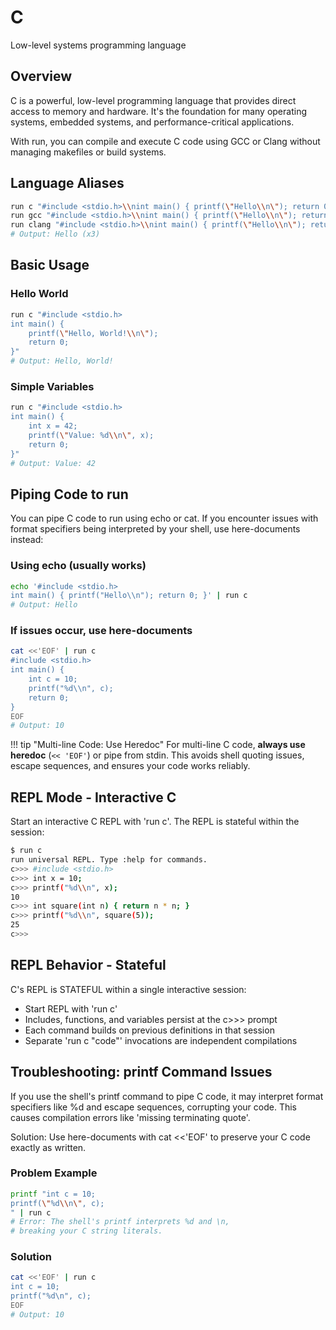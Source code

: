 # C

Low-level systems programming language

## Overview

C is a powerful, low-level programming language that provides direct access to memory and hardware. It's the foundation for many operating systems, embedded systems, and performance-critical applications.

With run, you can compile and execute C code using GCC or Clang without managing makefiles or build systems.

## Language Aliases

```bash
run c "#include <stdio.h>\\nint main() { printf(\"Hello\\n\"); return 0; }"
run gcc "#include <stdio.h>\\nint main() { printf(\"Hello\\n\"); return 0; }"
run clang "#include <stdio.h>\\nint main() { printf(\"Hello\\n\"); return 0; }"
# Output: Hello (x3)
```

## Basic Usage

### Hello World

```bash
run c "#include <stdio.h>
int main() {
    printf(\"Hello, World!\\n\");
    return 0;
}"
# Output: Hello, World!
```

### Simple Variables

```bash
run c "#include <stdio.h>
int main() {
    int x = 42;
    printf(\"Value: %d\\n\", x);
    return 0;
}"
# Output: Value: 42
```

## Piping Code to run

You can pipe C code to run using echo or cat. If you encounter issues with format specifiers being interpreted by your shell, use here-documents instead:

### Using echo (usually works)

```bash
echo '#include <stdio.h>
int main() { printf("Hello\\n"); return 0; }' | run c
# Output: Hello
```

### If issues occur, use here-documents

```bash
cat <<'EOF' | run c
#include <stdio.h>
int main() {
    int c = 10;
    printf("%d\\n", c);
    return 0;
}
EOF
# Output: 10
```

!!! tip "Multi-line Code: Use Heredoc"
    For multi-line C code, **always use heredoc** (`<< 'EOF'`) or pipe from stdin. This avoids shell quoting issues, escape sequences, and ensures your code works reliably.

## REPL Mode - Interactive C

Start an interactive C REPL with 'run c'. The REPL is stateful within the session:

```bash
$ run c
run universal REPL. Type :help for commands.
c>>> #include <stdio.h>
c>>> int x = 10;
c>>> printf("%d\\n", x);
10
c>>> int square(int n) { return n * n; }
c>>> printf("%d\\n", square(5));
25
c>>>
```

## REPL Behavior - Stateful

C's REPL is STATEFUL within a single interactive session:

- Start REPL with 'run c'
- Includes, functions, and variables persist at the c>>> prompt
- Each command builds on previous definitions in that session
- Separate 'run c "code"' invocations are independent compilations

## Troubleshooting: printf Command Issues

If you use the shell's printf command to pipe C code, it may interpret format specifiers like %d and escape sequences, corrupting your code. This causes compilation errors like 'missing terminating quote'.

Solution: Use here-documents with cat <<'EOF' to preserve your C code exactly as written.

### Problem Example

```bash
printf "int c = 10;
printf(\"%d\\n\", c);
" | run c
# Error: The shell's printf interprets %d and \n,
# breaking your C string literals.
```

### Solution

```bash
cat <<'EOF' | run c
int c = 10;
printf("%d\n", c);
EOF
# Output: 10
```
